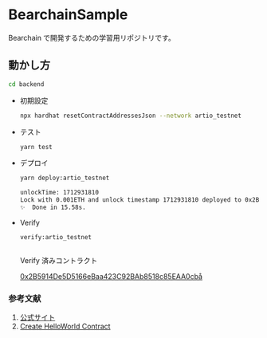 # BearchainSample

Bearchain で開発するための学習用リポジトリです。

## 動かし方

```bash
cd backend
```

- 初期設定

  ```bash
  npx hardhat resetContractAddressesJson --network artio_testnet
  ```

- テスト

  ```bash
  yarn test
  ```

- デプロイ

  ```bash
  yarn deploy:artio_testnet
  ```

  ```bash
  unlockTime: 1712931810
  Lock with 0.001ETH and unlock timestamp 1712931810 deployed to 0x2B5914De5D5166eBaa423C92BAb8518c85EAA0cb
  ✨  Done in 15.58s.
  ```

- Verify

  ```bash
  verify:artio_testnet
  ```

  ```bash

  ```

  Verify 済みコントラクト

  [0x2B5914De5D5166eBaa423C92BAb8518c85EAA0cbå](https://artio.beratrail.io/address/0x2B5914De5D5166eBaa423C92BAb8518c85EAA0cb/contract/80085/code)

### 参考文献

1. [公式サイト](https://www.berachain.com/)
2. [Create HelloWorld Contract](https://docs.berachain.com/developers/guides/create-helloworld-contract-using-hardhat)
